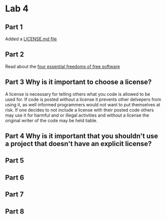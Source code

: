 # Lab 4

## Part 1
Added a [LICENSE.md file](https://github.com/JoeyHinckley34/oss-repo-template/blob/master/labs/lab-04/LICENSE)  <br />


## Part 2 <br />
Read about the [four essential freedoms of free software](http://www.gnu.org/philosophy/free-sw.html) <br />


## Part 3 Why is it important to choose a license?
A license is necessary for telling others what you code is allowed to be used for. If code is posted without a license it prevents other delvepers from using it, as well informed programmers would not want to put themselves at risk. If one decides to not include a license with their posted code others may use it for harmful and or illegal activities and without a license the original writer of the code may be held liable. <br />

## Part 4 Why is it important that you shouldn't use a project that doesn't have an explicit license?



## Part 5

## Part 6

## Part 7

## Part 8
